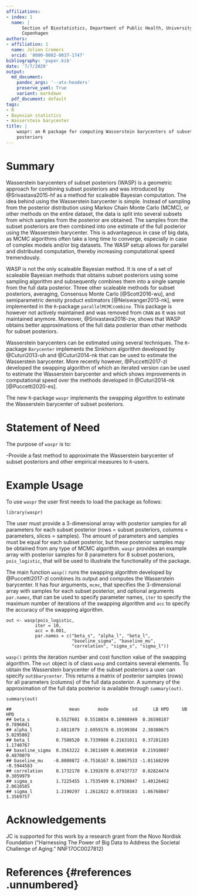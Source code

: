 ```yaml
---
affiliations:
- index: 1
  name: |
      Section of Biostatistics, Department of Public Health, University of
      Copenhagen
authors:
- affiliation: 1
  name: Jolien Cremers
  orcid: '0000-0002-0037-1747'
bibliography: 'paper.bib'
date: '7/7/2020'
output:
  md_document:
    pandoc_args: '--atx-headers'
    preserve_yaml: True
    variant: markdown
  pdf_document: default
tags:
- R
- Bayesian statistics
- Wasserstein barycenter
title: |
    waspr: an R package for computing Wasserstein barycenters of subset
    posteriors
---
```


# Summary

Wasserstein barycenters of subset posteriors (WASP) is a geometric
approach for combining subset posteriors and was introduced by
@Srivastava2015-hf as a method for scaleable Bayesian computation. The
idea behind using the Wasserstein barycenter is simple. Instead of
sampling from the posterior distribution using Markov Chain Monte Carlo
(MCMC), or other methods on the entire dataset, the data is split into
several subsets from which samples from the posterior are obtained. The
samples from the subset posteriors are then combined into one estimate
of the full posterior using the Wasserstein barycenter. This is
advantageous in case of big data, as MCMC algorithms often take a long
time to converge, especially in case of complex models and/or big
datasets. The WASP setup allows for parallel and distributed
computation, thereby increasing computational speed tremendously.

WASP is not the only scaleable Bayesian method. It is one of a set of
scaleable Bayesian methods that obtains subset posteriors using some
sampling algorithm and subsequently combines them into a single sample
from the full data posterior. Three other scaleable methods for subset
posteriors, averaging, Consensus Monte Carlo [@Scott2016-wu], and
semiparametric density product estimators [@Neiswanger2013-nk], were
implemented in the `R`-package `parallelMCMCcombine`. This package is
however not actively maintained and was removed from `CRAN` as it was
not maintained anymore. Moreover, @Srivastava2018-zw, shows that WASP
obtains better approximations of the full data posterior than other
methods for subset posteriors.

Wasserstein barycenters can be estimated using several techniques. The
`R`-package `Barycenter` implements the Sinkhorn algorithm developed by
@Cuturi2013-uh and @Cuturi2014-nk that can be used to estimate the
Wasserstein barycenter. More recently however, @Puccetti2017-zl
developed the swapping algorithm of which an iterated version can be
used to estimate the Wasserstein barycenter and which shows improvements
in computational speed over the methods developed in @Cuturi2014-nk
[@Puccetti2020-es].

The new `R`-package `waspr` implements the swapping algorithm to
estimate the Wasserstein barycenter of subset posteriors.

# Statement of Need

The purpose of `waspr` is to:

-Provide a fast method to approximate the Wasserstein barycenter of
subset posteriors and other empirical measures to `R`-users.

# Example Usage

To use `waspr` the user first needs to load the package as follows:

``` {.r}
library(waspr)
```

The user must provide a 3-dimensional array with posterior samples for
all parameters for each subset posterior (rows = subset posteriors,
columns = parameters, slices = samples). The amount of parameters and
samples must be equal for each subset posterior, but these posterior
samples may be obtained from any type of MCMC algorithm. `waspr`
provides an example array with posterior samples for 8 parameters for 8
subset posteriors, `pois_logistic`, that will be used to illustrate the
functionality of the package.

The main function `wasp()` runs the swapping algorithm developed by
@Puccetti2017-zl combines its output and computes the Wasserstein
barycenter. It has four arguments, `mcmc`, that specifies the
3-dimensional array with samples for each subset posterior, and optional
arguments `par.names`, that can be used to specify parameter names,
`iter` to specify the maximum number of iterations of the swapping
algorithm and `acc` to specify the accuracy of the swapping algorithm.

``` {.r}
out <- wasp(pois_logistic,
           iter = 10,
           acc = 0.001,
           par.names = c("beta_s", "alpha_l", "beta_l",
                         "baseline_sigma", "baseline_mu",
                         "correlation", "sigma_s", "sigma_l"))
```

`wasp()` prints the iteration number and cost function value of the
swapping algorithm. The `out` object is of class `wasp` and contains
several elements. To obtain the Wasserstein barycenter of the subset
posteriors a user can specify `out$barycenter`. This returns a matrix of
posterior samples (rows) for all parameters (columns) of the full data
posterior. A summary of the approximation of the full data posterior is
available through `summary(out)`.

``` {.r}
summary(out)
```

    ##                      mean       mode         sd      LB HPD     UB HPD
    ## beta_s          0.5527601  0.5518034 0.10988949  0.36598187  0.7896041
    ## alpha_l         2.6811079  2.6959176 0.19199304  2.30380675  3.0295802
    ## beta_l          0.7508520  0.7339988 0.21631011  0.37281283  1.1740767
    ## baseline_sigma  0.3563222  0.3811609 0.06859910  0.21910807  0.4870079
    ## baseline_mu    -0.8008872 -0.7516167 0.10867533 -1.01168299 -0.5944583
    ## correlation     0.1732170  0.1392670 0.07437737  0.02824474  0.3059979
    ## sigma_s         1.7225455  1.7535499 0.17920847  1.40126462  2.0610585
    ## sigma_l         1.2190297  1.2612822 0.07558163  1.06768047  1.3569757

# Acknowledgements

JC is supported for this work by a research grant from the Novo Nordisk
Foundation ("Harnessing The Power of Big Data to Address the Societal
Challenge of Aging." NNF17OC0027812)

# References {#references .unnumbered}
